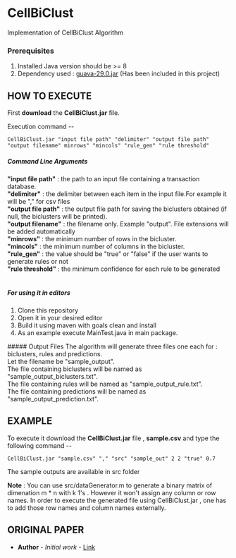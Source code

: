 # CellBiClust
Implementation of CellBiClust Algorithm

### Prerequisites

1. Installed Java version should be >= 8
2. Dependency used : [guava-29.0.jar](https://mvnrepository.com/artifact/com.google.guava/guava/29.0-jre) (Has been included in this project)

## HOW TO EXECUTE

First <b>download</b> the <b>CellBiClust.jar</b> file.

Execution command --
```
CellBiClust.jar "input file path" "delimiter" "output file path" "output filename" minrows" "mincols" "rule_gen" "rule threshold"
```

##### Command Line Arguments 
<b>"input file path"</b>            : the path to an input file containing a transaction database.<br>
<b>"delimiter"</b>                  : the delimiter between each item in the input file.For example it will be "," for csv files<br>
<b>"output file path"</b>           : the output file path for saving the biclusters obtained (if null, the biclusters will be printed).<br>
<b>"output filename"</b> : the filename only. Example "output". File extensions will be added automatically<br>
<b>"minrows"</b> : the minimum number of rows in the bicluster.<br>
<b>"mincols"</b> : the minimum number of columns in the bicluster.<br>
<b>"rule_gen"</b> : the value should be "true" or "false" if the user wants to generate rules or not<br>
<b>"rule threshold"</b> : the minimum confidence for each rule to be generated<br>
 <br>


##### For using it in editors 
<ol>
<li>Clone this repository </li>
<li>Open it in your desired editor</li>
<li>Build it using maven with goals clean and install</li>
<li>As an example execute MainTest.java in main package.</li>
</ol>
##### Output Files
The algorithm will generate three files one each for : biclusters, rules and predictions.<br>
Let the filename be "sample_output".<br>
The file containing biclusters will be named as "sample_output_biclusters.txt".<br>
The file containing rules will be named as "sample_output_rule.txt".<br>
The file containing predictions will be named as "sample_output_prediction.txt".<br>

## EXAMPLE
To execute it download the <b>CellBiClust.jar</b> file , <b>sample.csv</b> and type the following command --<br>
```  
CellBiClust.jar "sample.csv" "," "src" "sample_out" 2 2 "true" 0.7
```
The sample outputs are available in src folder<br>

<b>Note</b> : You can use src/dataGenerator.m to generate a binary matrix of dimenation m * n with k 1's . However it won't assign any column or row names. In order to execute the generated file using CellBiClust.jar , one has to add those row names and column names externally. 
## ORIGINAL PAPER
* **Author** - *Initial work* - [Link](link)

